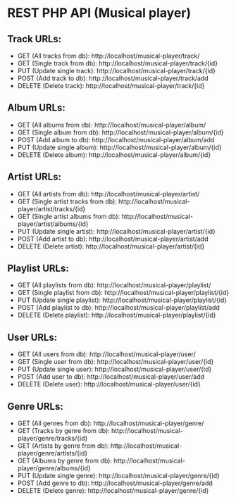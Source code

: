 # REST PHP API (Musical player)

## Track URLs:
* GET (All tracks from db): http://localhost/musical-player/track/
* GET (Single track from db): http://localhost/musical-player/track/{id}
* PUT (Update single track): http://localhost/musical-player/track/{id}
* POST (Add track to db): http://localhost/musical-player/track/add
* DELETE (Delete track): http://localhost/musical-player/track/{id}

## Album URLs:
* GET (All albums from db): http://localhost/musical-player/album/
* GET (Single album from db): http://localhost/musical-player/album/{id}
* POST (Add album to db): http://localhost/musical-player/album/add
* PUT (Update single album): http://localhost/musical-player/album/{id}
* DELETE (Delete album): http://localhost/musical-player/album/{id}

## Artist URLs:
* GET (All artists from db): http://localhost/musical-player/artist/
* GET (Single artist tracks from db): http://localhost/musical-player/artist/tracks/{id}
* GET (Single artist albums from db): http://localhost/musical-player/artist/albums/{id}
* PUT (Update single artist): http://localhost/musical-player/artist/{id}
* POST (Add artist to db): http://localhost/musical-player/artist/add
* DELETE (Delete artist): http://localhost/musical-player/artist/{id}

## Playlist URLs:
* GET (All playlists from db): http://localhost/musical-player/playlist/
* GET (Single playlist from db): http://localhost/musical-player/playlist/{id}
* PUT (Update single playlist): http://localhost/musical-player/playlist/{id}
* POST (Add playlist to db): http://localhost/musical-player/playlist/add
* DELETE (Delete playlist): http://localhost/musical-player/playlist/{id}

## User URLs:
* GET (All users from db): http://localhost/musical-player/user/
* GET (Single user from db): http://localhost/musical-player/user/{id}
* PUT (Update single user): http://localhost/musical-player/user/{id}
* POST (Add user to db): http://localhost/musical-player/user/add
* DELETE (Delete user): http://localhost/musical-player/user/{id}

## Genre URLs:
* GET (All genres from db): http://localhost/musical-player/genre/
* GET (Tracks by genre from db): http://localhost/musical-player/genre/tracks/{id}
* GET (Artists by genre from db): http://localhost/musical-player/genre/artists/{id}
* GET (Albums by genre from db): http://localhost/musical-player/genre/albums/{id}
* PUT (Update single genre): http://localhost/musical-player/genre/{id}
* POST (Add genre to db): http://localhost/musical-player/genre/add
* DELETE (Delete genre): http://localhost/musical-player/genre/{id}
